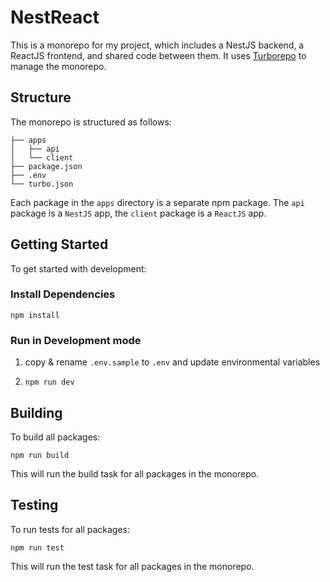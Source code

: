 # NestReact

This is a monorepo for my project, which includes a NestJS backend, a ReactJS frontend, and shared code between them. It uses [Turborepo](https://turborepo.org/) to manage the monorepo.

## Structure

The monorepo is structured as follows:
```
├── apps
│   ├── api
│   └── client
├── package.json
├── .env
└── turbo.json
```
Each package in the `apps` directory is a separate npm package. 
The `api` package is a `NestJS` app, the `client` package is a `ReactJS` app.

## Getting Started
To get started with development:

### Install Dependencies
```
npm install
```

### Run in Development mode
1. copy & rename `.env.sample` to `.env` and update environmental variables
2. ```
   npm run dev
   ```

## Building
To build all packages:
```
npm run build
```
This will run the build task for all packages in the monorepo.

## Testing
To run tests for all packages:
```
npm run test
```
This will run the test task for all packages in the monorepo.

